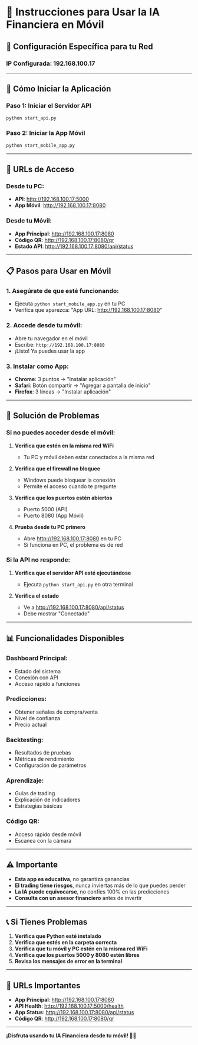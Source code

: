# 📱 Instrucciones para Usar la IA Financiera en Móvil

## 🎯 Configuración Específica para tu Red

### **IP Configurada: 192.168.100.17**

---

## 🚀 Cómo Iniciar la Aplicación

### **Paso 1: Iniciar el Servidor API**
```bash
python start_api.py
```

### **Paso 2: Iniciar la App Móvil**
```bash
python start_mobile_app.py
```

---

## 📱 URLs de Acceso

### **Desde tu PC:**
- **API**: http://192.168.100.17:5000
- **App Móvil**: http://192.168.100.17:8080

### **Desde tu Móvil:**
- **App Principal**: http://192.168.100.17:8080
- **Código QR**: http://192.168.100.17:8080/qr
- **Estado API**: http://192.168.100.17:8080/api/status

---

## 📋 Pasos para Usar en Móvil

### **1. Asegúrate de que esté funcionando:**
- Ejecuta `python start_mobile_app.py` en tu PC
- Verifica que aparezca: "App URL: http://192.168.100.17:8080"

### **2. Accede desde tu móvil:**
- Abre tu navegador en el móvil
- Escribe: `http://192.168.100.17:8080`
- ¡Listo! Ya puedes usar la app

### **3. Instalar como App:**
- **Chrome**: 3 puntos → "Instalar aplicación"
- **Safari**: Botón compartir → "Agregar a pantalla de inicio"
- **Firefox**: 3 líneas → "Instalar aplicación"

---

## 🔧 Solución de Problemas

### **Si no puedes acceder desde el móvil:**

1. **Verifica que estén en la misma red WiFi**
   - Tu PC y móvil deben estar conectados a la misma red

2. **Verifica que el firewall no bloquee**
   - Windows puede bloquear la conexión
   - Permite el acceso cuando te pregunte

3. **Verifica que los puertos estén abiertos**
   - Puerto 5000 (API)
   - Puerto 8080 (App Móvil)

4. **Prueba desde tu PC primero**
   - Abre http://192.168.100.17:8080 en tu PC
   - Si funciona en PC, el problema es de red

### **Si la API no responde:**

1. **Verifica que el servidor API esté ejecutándose**
   - Ejecuta `python start_api.py` en otra terminal

2. **Verifica el estado**
   - Ve a http://192.168.100.17:8080/api/status
   - Debe mostrar "Conectado"

---

## 📊 Funcionalidades Disponibles

### **Dashboard Principal:**
- Estado del sistema
- Conexión con API
- Acceso rápido a funciones

### **Predicciones:**
- Obtener señales de compra/venta
- Nivel de confianza
- Precio actual

### **Backtesting:**
- Resultados de pruebas
- Métricas de rendimiento
- Configuración de parámetros

### **Aprendizaje:**
- Guías de trading
- Explicación de indicadores
- Estrategias básicas

### **Código QR:**
- Acceso rápido desde móvil
- Escanea con la cámara

---

## ⚠️ Importante

- **Esta app es educativa**, no garantiza ganancias
- **El trading tiene riesgos**, nunca inviertas más de lo que puedes perder
- **La IA puede equivocarse**, no confíes 100% en las predicciones
- **Consulta con un asesor financiero** antes de invertir

---

## 📞 Si Tienes Problemas

1. **Verifica que Python esté instalado**
2. **Verifica que estés en la carpeta correcta**
3. **Verifica que tu móvil y PC estén en la misma red WiFi**
4. **Verifica que los puertos 5000 y 8080 estén libres**
5. **Revisa los mensajes de error en la terminal**

---

## 🎯 URLs Importantes

- **App Principal**: http://192.168.100.17:8080
- **API Health**: http://192.168.100.17:5000/health
- **App Status**: http://192.168.100.17:8080/api/status
- **Código QR**: http://192.168.100.17:8080/qr

---

**¡Disfruta usando tu IA Financiera desde tu móvil! 📱✨** 